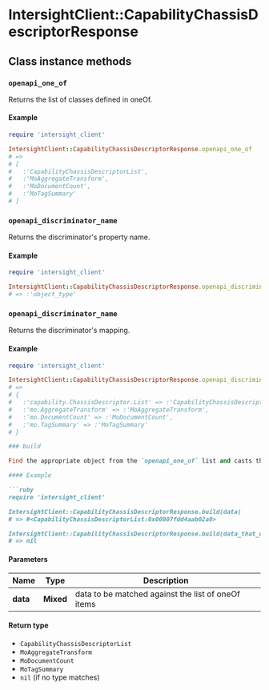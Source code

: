 # IntersightClient::CapabilityChassisDescriptorResponse

## Class instance methods

### `openapi_one_of`

Returns the list of classes defined in oneOf.

#### Example

```ruby
require 'intersight_client'

IntersightClient::CapabilityChassisDescriptorResponse.openapi_one_of
# =>
# [
#   :'CapabilityChassisDescriptorList',
#   :'MoAggregateTransform',
#   :'MoDocumentCount',
#   :'MoTagSummary'
# ]
```

### `openapi_discriminator_name`

Returns the discriminator's property name.

#### Example

```ruby
require 'intersight_client'

IntersightClient::CapabilityChassisDescriptorResponse.openapi_discriminator_name
# => :'object_type'
```

### `openapi_discriminator_name`

Returns the discriminator's mapping.

#### Example

```ruby
require 'intersight_client'

IntersightClient::CapabilityChassisDescriptorResponse.openapi_discriminator_mapping
# =>
# {
#   :'capability.ChassisDescriptor.List' => :'CapabilityChassisDescriptorList',
#   :'mo.AggregateTransform' => :'MoAggregateTransform',
#   :'mo.DocumentCount' => :'MoDocumentCount',
#   :'mo.TagSummary' => :'MoTagSummary'
# }

### build

Find the appropriate object from the `openapi_one_of` list and casts the data into it.

#### Example

```ruby
require 'intersight_client'

IntersightClient::CapabilityChassisDescriptorResponse.build(data)
# => #<CapabilityChassisDescriptorList:0x00007fdd4aab02a0>

IntersightClient::CapabilityChassisDescriptorResponse.build(data_that_doesnt_match)
# => nil
```

#### Parameters

| Name | Type | Description |
| ---- | ---- | ----------- |
| **data** | **Mixed** | data to be matched against the list of oneOf items |

#### Return type

- `CapabilityChassisDescriptorList`
- `MoAggregateTransform`
- `MoDocumentCount`
- `MoTagSummary`
- `nil` (if no type matches)

